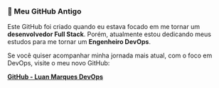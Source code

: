 
### 🚀 Meu GitHub Antigo

Este GitHub foi criado quando eu estava focado em me tornar um **desenvolvedor Full Stack**. Porém, atualmente estou dedicando meus estudos para me tornar um **Engenheiro DevOps**.

Se você quiser acompanhar minha jornada mais atual, com o foco em DevOps, visite o meu novo GitHub:

[**GitHub - Luan Marques DevOps**](https://github.com/Luan-Marques-DevOps)
